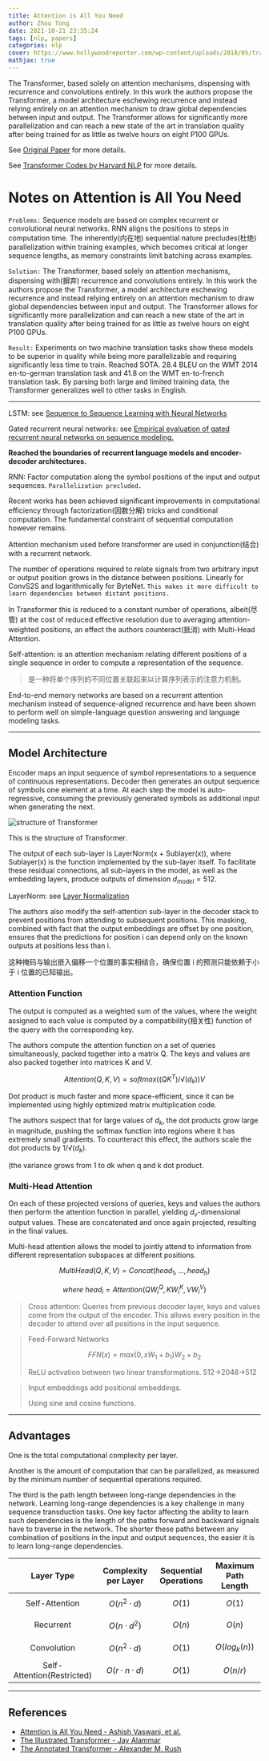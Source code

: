 ```yaml
---
title: Attention is All You Need
author: Zhou Tong
date: 2021-10-21 23:35:24
tags: [nlp, papers]
categories: nlp
cover: https://www.hollywoodreporter.com/wp-content/uploads/2018/05/transformers_last_knight_2017_5_copy_-_h_2018.jpg?w=1024
mathjax: true
---
```


The Transformer, based solely on attention mechanisms, dispensing with recurrence and convolutions entirely. In this work the authors propose the Transformer, a model architecture eschewing recurrence and instead relying entirely on an attention mechanism to draw global dependencies between input and output. The Transformer allows for significantly more parallelization and can reach a new state of the art in translation quality after being trained for as little as twelve hours on eight P100 GPUs.

<!-- more -->

See [Original Paper](https://arxiv.org/abs/1706.03762) for more details.

See [Transformer Codes by Harvard NLP](http://nlp.seas.harvard.edu/2018/04/03/attention.html) for more details.


# Notes on Attention is All You Need

`Problems:`
Sequence models are based on complex recurrent or convolutional neural networks. RNN aligns the positions to steps in computation time. The inherently(内在地) sequential nature precludes(杜绝) parallelization within training examples, which becomes critical at longer sequence lengths, as memory constraints limit batching across examples.


`Solution:`
The Transformer, based solely on attention mechanisms, dispensing with(摒弃) recurrence and convolutions entirely.
In this work the authors propose the Transformer, a model architecture eschewing recurrence and instead relying entirely on an attention mechanism to draw global dependencies between input and output. The Transformer allows for significantly more parallelization and can reach a new state of the art in translation quality after being trained for as little as twelve hours on eight P100 GPUs.


`Result:`
Experiments on two machine translation tasks show these models to be superior in quality while being more parallelizable and requiring significantly less time to train. Reached SOTA. 28.4 BLEU on the WMT 2014 en-to-german translation task and 41.8 on the WMT en-to-french translation task.
By parsing both large and limited training data, the Transformer generalizes well to other tasks in English.

---------------------------

LSTM: see [Sequence to Sequence Learning with Neural Networks][1]

Gated recurrent neural networks: see [Empirical evaluation of gated recurrent neural networks on sequence modeling.][2]



**Reached the boundaries of recurrent language models and encoder-decoder architectures.**

RNN: Factor computation along the symbol positions of the input and output sequences. 
`Parallelization precluded.`

Recent works has been achieved significant improvements in computational efficiency through factorization(因数分解) tricks and conditional computation. The fundamental constraint of sequential computation however remains.


Attention mechanism used before transformer are used in conjunction(结合) with a recurrent network.

The number of operations required to relate signals from two arbitrary input or output position grows in the distance between positions. Linearly for ConvS2S and logarithmically for ByteNet. 
`This makes it more difficult to learn dependencies between distant positions.`


In Transformer this is reduced to a constant number of operations, albeit(尽管) at the cost of reduced effective resolution due to averaging attention-weighted positions, an effect the authors counteract(抵消) with Multi-Head Attention.



Self-attention: is an attention mechanism relating different positions of a single sequence in order to compute a representation of the sequence.

>是一种将单个序列的不同位置关联起来以计算序列表示的注意力机制。


End-to-end memory networks are based on a recurrent attention mechanism instead of sequence-aligned recurrence and have been shown to perform well on simple-language question answering and language modeling tasks.

---------------------------

## Model Architecture

Encoder maps an input sequence of symbol representations to a sequence of continuous representations. Decoder then generates an output sequence of symbols one element at a time. At each step the model is auto-regressive, consuming the previously generated symbols as additional input when generating the next.



![structure of Transformer](http://nlp.seas.harvard.edu/images/the-annotated-transformer_14_0.png)

This is the structure of Transformer.



The output of each sub-layer is LayerNorm(x + Sublayer(x)), where Sublayer(x) is the function implemented by the sub-layer itself. To facilitate these residual connections, all sub-layers in the model, as well as the embedding layers, produce outputs of dimension $d_{model} = 512$.

LayerNorm: see [Layer Normalization][3]


The authors also modify the self-attention sub-layer in the decoder stack to prevent positions from attending to subsequent positions. This masking, combined with fact that the output embeddings are offset by one position, ensures that the predictions for position i can depend only on the known outputs at positions less than i. 

这种掩码与输出嵌入偏移一个位置的事实相结合，确保位置 i 的预测只能依赖于小于 i 位置的已知输出。

### Attention Function

The output is computed as a weighted sum of the values, where the weight assigned to each value is computed by a compatibility(相关性) function of the query with the corresponding key.

The authors compute the attention function on a set of queries simultaneously, packed together into a matrix Q. The keys and values are also packed together into matrices K and V.


$$
Attention(Q,K,V)=softmax((QK^T)/√(d_k))V
$$

Dot product is much faster and more space-efficient, since it can be implemented using highly optimized matrix multiplication code.


The authors suspect that for large values of $d_k$, the dot products grow large in magnitude, pushing the softmax function into regions where it has extremely small gradients. To counteract this effect, the authors scale the dot products by $1/√(d_k )$.

(the variance grows from 1 to dk when q and k dot product.

### Multi-Head Attention

On each of these projected versions of queries, keys and values the authors then perform the attention function in parallel, yielding $d_v$-dimensional output values. These are concatenated and once again projected, resulting in the final values.

Multi-head attention allows the model to jointly attend to information from different representation subspaces at different positions.

$$
MultiHead(Q,K,V)=Concat(head_1,…,head_h)
$$

$$
where\ head_i=Attention(QW_i^Q,KW_i^K,VW_i^V)
$$

>Cross attention:
>Queries from previous decoder layer, keys and values come from the output of the encoder.
>This allows every position in the decoder to attend over all positions in the input sequence.


>Feed-Forward Networks
>
>$$FFN(x) = max(0, xW_1 + b_1 )W_2 + b_2$$
>
>ReLU activation between two linear transformations. 512->2048->512

>Input embeddings add positional embeddings.
>
>Using sine and cosine functions.

--------------------------

## Advantages

One is the total computational complexity per layer. 


Another is the amount of computation that can be parallelized, as measured by the minimum number of sequential operations required.


The third is the path length between long-range dependencies in the network. Learning long-range dependencies is a key challenge in many sequence transduction tasks. One key factor affecting the ability to learn such dependencies is the length of the paths forward and backward signals have to traverse in the network. The shorter these paths between any combination of positions in the input and output sequences, the easier it is to learn long-range dependencies.


| Layer Type | Complexity per Layer | Sequential Operations | Maximum Path Length |
| :---: | :---: | :---: | :---: |
| Self-Attention | $O(n^2 · d)$ | $$O(1)$$ | $$O(1)$$ |
| Recurrent | $$O(n · d^2)$$ | $$O(n)$$ | $$O(n)$$ |
| Convolution | $$O(n^2 · d)$$ | $$O(1)$$ | $$O(log_k(n))$$ |
| Self-Attention(Restricted) | $$O(r · n · d)$$ | $$O(1)$$ | $$O(n/r)$$ |


----------------------------------------------

  [1]: https://arxiv.org/abs/1409.3215
  [2]: https://arxiv.org/abs/1412.3555
  [3]: https://arxiv.org/abs/1607.06450


## References
- [Attention is All You Need - Ashish Vaswani, et al.](https://arxiv.org/abs/1706.03762)
- [The Illustrated Transformer - Jay Alammar](https://jalammar.github.io/illustrated-transformer/)
- [The Annotated Transformer - Alexander M. Rush](https://jalammar.github.io/illustrated-transformer/)
